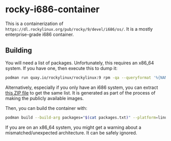# rocky-i686-container

This is a containerization of `https://dl.rockylinux.org/pub/rocky/9/devel/i686/os/`. It is a mostly enterprise-grade i686 container.

## Building

You will need a list of packages. Unfortunately, this requires an x86_64 system. If you have one, then execute this to dump it:

```bash
podman run quay.io/rockylinux/rockylinux:9 rpm -qa --queryformat '%{NAME}\n' > packages.txt
```

Alternatively, especially if you only have an i686 system, you can extract [this ZIP file](https://nightly.link/charles25565/rocky-i686-container/workflows/main/r9/packages.zip) to get the same list. It is generated as part of the process of making the publicly available images.

Then, you can build the container with:

```bash
podman build --build-arg packages="$(cat packages.txt)" --platform=linux/386 -t localhost/rocky-i686-container:latest .
```

If you are on an x86_64 system, you might get a warning about a mismatched/unexpected architecture. It can be safely ignored.
